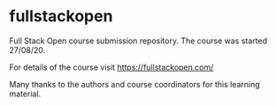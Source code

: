 # fullstackopen
Full Stack Open course submission repository.
The course was started 27/08/20.

For details of the course visit https://fullstackopen.com/

Many thanks to the authors and course coordinators for this learning material.
